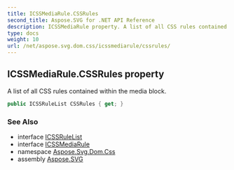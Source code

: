 ```yaml
---
title: ICSSMediaRule.CSSRules
second_title: Aspose.SVG for .NET API Reference
description: ICSSMediaRule property. A list of all CSS rules contained within the media block
type: docs
weight: 10
url: /net/aspose.svg.dom.css/icssmediarule/cssrules/
---
```

## ICSSMediaRule.CSSRules property

A list of all CSS rules contained within the media block.

```csharp
public ICSSRuleList CSSRules { get; }
```

### See Also

* interface [ICSSRuleList](../../icssrulelist/)
* interface [ICSSMediaRule](../)
* namespace [Aspose.Svg.Dom.Css](../../../aspose.svg.dom.css/)
* assembly [Aspose.SVG](../../../)
